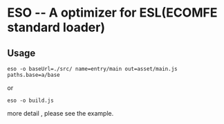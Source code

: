 # ESO -- A optimizer for ESL(ECOMFE standard loader)

## Usage

    eso -o baseUrl=./src/ name=entry/main out=asset/main.js paths.base=a/base
or 

    eso -o build.js

more detail , please see the example.
